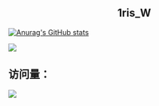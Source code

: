 <h2 align="center">1ris_W</h2>

[![Anurag's GitHub stats](https://github-readme-stats.vercel.app/api?username=Erica-Iris&theme=radical)](https://github.com/anuraghazra/github-readme-stats)

<img src="https://github-readme-stats-one-mu-82.vercel.app/api/top-langs/?username=Erica-Iris&layout=compact&langs_count=8">

## 访问量： 
![](https://profile-counter.glitch.me/Erica-Iris/count.svg)
